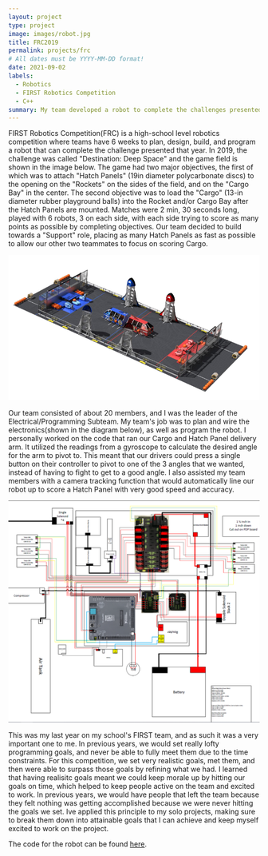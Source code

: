 ```yaml
---
layout: project
type: project
image: images/robot.jpg
title: FRC2019
permalink: projects/frc
# All dates must be YYYY-MM-DD format!
date: 2021-09-02
labels:
  - Robotics
  - FIRST Robotics Competition
  - C++
summary: My team developed a robot to complete the challenges presented in the 2019 FRC competition. 
---
```



FIRST Robotics Competition(FRC) is a high-school level robotics competition where teams have 6 weeks to plan, design, build, and program a robot that can complete the challenge presented that year. In 2019, the challenge was called "Destination: Deep Space" and the game field is shown in the image below. The game had two major objectives, the first of which was to attach "Hatch Panels" (19in diameter polycarbonate discs) to the opening on the "Rockets" on the sides of the field, and on the "Cargo Bay" in the center. The second objective was to load the "Cargo" (13-in diameter rubber playground balls) into the Rocket and/or Cargo Bay after the Hatch Panels are mounted. Matches were 2 min, 30 seconds long, played with 6 robots, 3 on each side, with each side trying to score as many points as possible by completing objectives. Our team decided to build towards a "Support" role, placing as many Hatch Panels as fast as possible to allow our other two teammates to focus on scoring Cargo.

<img class="ui image" src="../images/DeepSpaceGameBoard.png">

Our team consisted of about 20 members, and I was the leader of the Electrical/Programming Subteam. My team's job was to plan and wire the electronics(shown in the diagram below), as well as program the robot. I personally worked on the code that ran our Cargo and Hatch Panel delivery arm. It utilized the readings from a gyroscope to calculate the desired angle for the arm to pivot to. This meant that our drivers could press a single button on their controller to pivot to one of the 3 angles that we wanted, instead of having to fight to get to a good angle. I also assisted my team members with a camera tracking function that would automatically line our robot up to score a Hatch Panel with very good speed and accuracy.

<img class="ui image" src="../images/FRC-ElectricalBoard.png">

This was my last year on my school's FIRST team, and as such it was a very important one to me. In previous years, we would set really lofty programming goals, and never be able to fully meet them due to the time constraints. For this competition, we set very realistic goals, met them, and then were able to surpass those goals by refining what we had. I learned that having realisitc goals meant we could keep morale up by hitting our goals on time, which helped to keep people active on the team and excited to work. In previous years, we would have people that left the team because they felt nothing was getting accomplished because we were never hitting the goals we set. Ive applied this principle to my solo projects, making sure to break them down into attainable goals that I can achieve and keep myself excited to work on the project. 

The code for the robot can be found [here](https://github.com/mililanirobotics/FRC2019/blob/master/PGFRC2019timedRobot/src/main/cpp/Robot.cpp).



